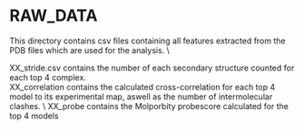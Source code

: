 # RAW_DATA #
This directory contains csv files containing all features extracted from the PDB files which are used for the analysis. \ 

XX_stride.csv contains the number of each secondary structure counted for each top 4 complex. \
XX_correlation contains the calculated cross-correlation for each top 4 model to its experimental map, aswell as the number of intermolecular clashes. \ 
XX_probe contains the Molporbity probescore calculated for the top 4 models
